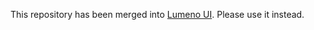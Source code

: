 This repository has been merged into [Lumeno UI](https://github.com/LumenoDev/ui). Please use it instead.
